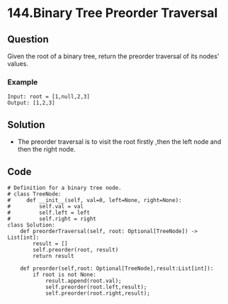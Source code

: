 # 144.Binary Tree Preorder Traversal

## Question
Given the root of a binary tree, return the preorder traversal of its nodes' values.

### Example
```
Input: root = [1,null,2,3]
Output: [1,2,3]
```

## Solution
* The preorder traversal is to visit the root firstly ,then the left node and then the right node.

## Code
```python3
# Definition for a binary tree node.
# class TreeNode:
#     def __init__(self, val=0, left=None, right=None):
#         self.val = val
#         self.left = left
#         self.right = right
class Solution:
    def preorderTraversal(self, root: Optional[TreeNode]) -> List[int]:
        result = []
        self.preorder(root, result)
        return result
    
    def preorder(self,root: Optional[TreeNode],result:List[int]):
        if root is not None:
            result.append(root.val);
            self.preorder(root.left,result);
            self.preorder(root.right,result);
```